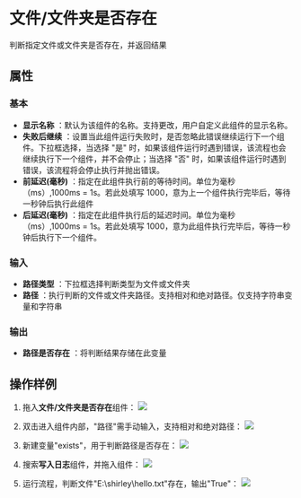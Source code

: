 # 文件/文件夹是否存在

判断指定文件或文件夹是否存在，并返回结果

## 属性

### 基本

- **显示名称** ：默认为该组件的名称。支持更改，用户自定义此组件的显示名称。
- **失败后继续** ：设置当此组件运行失败时，是否忽略此错误继续运行下一个组件。下拉框选择，当选择 "是" 时，如果该组件运行时遇到错误，该流程也会继续执行下一个组件，并不会停止；当选择 "否" 时，如果该组件运行时遇到错误，该流程将会停止执行并抛出错误。
- **前延迟(毫秒)** ：指定在此组件执行前的等待时间。单位为毫秒（ms）,1000ms = 1s。若此处填写 1000，意为上一个组件执行完毕后，等待一秒钟后执行此组件
- **后延迟(毫秒)** ：指定在此组件执行后的延迟时间。单位为毫秒（ms）,1000ms = 1s。若此处填写 1000，意为此组件执行完毕后，等待一秒钟后执行下一个组件。

### 输入

- **路径类型** ：下拉框选择判断类型为文件或文件夹
- **路径** ：执行判断的文件或文件夹路径。支持相对和绝对路径。仅支持字符串变量和字符串

### 输出

- **路径是否存在** ：将判断结果存储在此变量

## 操作样例

1. 拖入**文件/文件夹是否存在**组件：
![](https://docimages.blob.core.chinacloudapi.cn/images/Activities/isExist-1.png)

2. 双击进入组件内部，"路径"需手动输入，支持相对和绝对路径：
![](https://docimages.blob.core.chinacloudapi.cn/images/Activities/isExist-2.png)

3. 新建变量"exists"，用于判断路径是否存在：
![](https://docimages.blob.core.chinacloudapi.cn/images/Activities/isExist-3.png)

4. 搜索**写入日志**组件，并拖入组件：
![](https://docimages.blob.core.chinacloudapi.cn/images/Activities/isExist-4.png)

5. 运行流程，判断文件"E:\shirley\hello.txt"存在，输出"True"：
![](https://docimages.blob.core.chinacloudapi.cn/images/Activities/isExist-5.png)